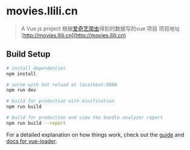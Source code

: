 # movies.llili.cn

> A Vue.js project 根据[爱奇艺爬虫](https://github.com/Future1995/IQiYiCrawler)得到的数据写的vue 项目
> 项目地址[http://movies.llili.cn](http://movies.llili.cn)

## Build Setup

``` bash
# install dependencies
npm install

# serve with hot reload at localhost:8080
npm run dev

# build for production with minification
npm run build

# build for production and view the bundle analyzer report
npm run build --report
```

For a detailed explanation on how things work, check out the [guide](http://vuejs-templates.github.io/webpack/) and [docs for vue-loader](http://vuejs.github.io/vue-loader).

